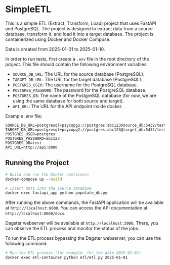 # SimpleETL

This is a simple ETL (Extract, Transform, Load) project that uses FastAPI and PostgreSQL. The project is designed to extract data from a source database, transform it, and load it into a target database. The project is containerized using Docker and Docker Compose.

Data is created from 2025-01-01 to 2025-01-10.

In order to run tests, first create a `.env` file in the root directory of the project. This file should contain the following environment variables:

* `SOURCE_DB_URL`: The URL for the source database (PostgreSQL).
* `TARGET_DB_URL`: The URL for the target database (PostgreSQL).
* `POSTGRES_USER`: The username for the PostgreSQL database.
* `POSTGRES_PASSWORD`: The password for the PostgreSQL database.
* `POSTGRES_DB`: The name of the PostgreSQL database (for now, we are using the same database for both source and target).
* `API_URL`: The URL for the API endpoint inside docker.

Example .env file:
```env
SOURCE_DB_URL=postgresql+psycopg2://postgres:abc123@source_db:5432/test
TARGET_DB_URL=postgresql+psycopg2://postgres:abc123@target_db:5432/test
POSTGRES_USER=postgres
POSTGRES_PASSWORD=abc123
POSTGRES_DB=test
API_URL=http://api:8000
```


## Running the Project

```bash
# Build and run the Docker containers
docker-compose up --build

# Insert data into the source database
docker exec fastapi_app python populate_db.py
```

After running the above commands, the FastAPI application will be available at `http://localhost:8000`. You can access the API documentation at `http://localhost:8000/docs`.

Dagster webserver will be available at `http://localhost:3000`. There, you can observe the ETL process and monitor the status of the jobs.

To run the ETL process bypassing the Dagster webserver, you can use the following command:
```bash
# Run the ETL process (for example, for the date 2025-01-01)
docker exec etl-container python etl/etl.py 2025-01-01
```